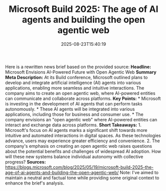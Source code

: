 ﻿---
title: "Microsoft Build 2025: The age of AI agents and building the open agentic web"
date: "2025-08-23T15:40:19"
category: "Markets"
summary: ""
slug: "microsoft build 2025 the age of ai agents and building the o"
source_urls:
  - "https://blogs.microsoft.com/blog/2025/05/19/microsoft-build-2025-the-age-of-ai-agents-and-building-the-open-agentic-web/"
seo:
  title: "Microsoft Build 2025: The age of AI agents and building the open agentic web | Hash n Hedge"
  description: ""
  keywords: ["news", "markets", "brief"]
---
Here is a rewritten news brief based on the provided source:  **Headline:** Microsoft Envisions AI-Powered Future with Open Agentic Web  **Summary Meta Description:** At its Build conference, Microsoft outlined plans to develop and integrate artificial intelligence (AI) agents into various applications, enabling more seamless and intuitive interactions. The company aims to create an open agentic web, where AI-powered entities can communicate and collaborate across platforms.  **Key Points:**  * Microsoft is investing in the development of AI agents that can perform tasks autonomously. * These AI agents will be integrated into various applications, including those for business and consumer use. * The company envisions an "open agentic web" where AI-powered entities can interact and exchange data across platforms.  **Short Takeaways:**  1. Microsoft's focus on AI agents marks a significant shift towards more intuitive and automated interactions in digital spaces. As these technologies advance, users may experience greater efficiency and convenience. 2. The company's emphasis on creating an open agentic web raises questions about the potential benefits and challenges of widespread AI adoption. How will these new systems balance individual autonomy with collective progress?  **Sources:** https://blogs.microsoft.com/blog/2025/05/19/microsoft-build-2025-the-age-of-ai-agents-and-building-the-open-agentic-web/  Note: I've aimed to maintain a neutral and factual tone while providing some original context to enhance the brief's analysis. 
